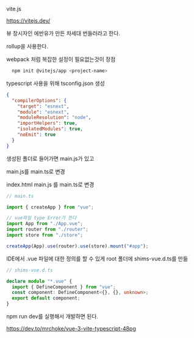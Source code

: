 vite.js

https://vitejs.dev/

뷰 창시자인 에반유가 만든 차세대 번들러라고 한다.

rollup을 사용한다.

webpack 처럼 복잡한 설정이 필요없는것이 장점

```bash
  npm init @vitejs/app <project-name>
```

typescript 사용을 위해 tsconfig.json 생성

```json
{
  "compilerOptions": {
    "target": "esnext",
    "module": "esnext",
    "moduleResolution": "node",
    "importHelpers": true,
    "isolatedModules": true,
    "noEmit": true
  }
}
```

생성된 폴더로 들어가면 main.js가 있고

main.js를 main.ts로 변경

index.html main.js 를 main.ts로 변경

```ts
// main.ts

import { createApp } from "vue";

// vue파일 type Error가 뜬다
import App from "./App.vue";
import router from "./router";
import store from "./store";

createApp(App).use(router).use(store).mount("#app");
```

IDE에서 .vue 파일에 대한 정의를 할 수 있게 root 폴더에 shims-vue.d.ts를 만듦

```ts
// shims-vue.d.ts

declare module "*.vue" {
  import { DefineComponent } from "vue";
  const component: DefineComponent<{}, {}, unknown>;
  export default component;
}
```

npm run dev를 실행해서 개발하면 된다.

https://dev.to/mrchoke/vue-3-vite-typescript-48pg
